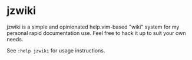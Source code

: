 # jzwiki

jzwiki is a simple and opinionated help.vim-based "wiki" system for my personal rapid documentation use. Feel free to hack it up to suit your own needs.

See `:help jzwiki` for usage instructions.
